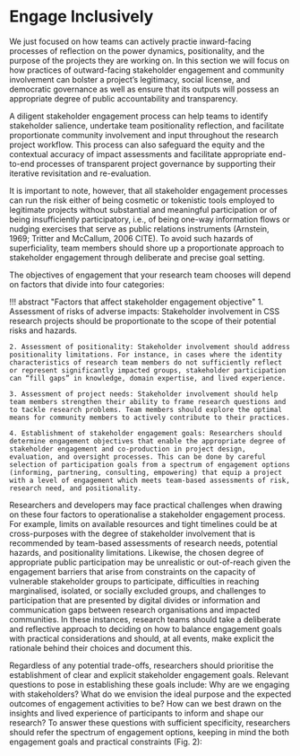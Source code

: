 # Engage Inclusively

We just focused on how teams can actively practie inward-facing processes of reflection on the power dynamics, positionality, and the purpose of the projects they are working on. In this section we will focus on how practices of outward-facing stakeholder engagement and community involvement can bolster a project’s legitimacy, social license, and democratic governance as well as ensure that its outputs will possess an appropriate degree of public accountability and transparency. 

A diligent stakeholder engagement process can help teams to identify stakeholder salience, undertake team positionality reflection, and facilitate proportionate community involvement and input throughout the research project workflow. This process can also safeguard the equity and the contextual accuracy of impact assessments and facilitate appropriate end-to-end processes of transparent project governance by supporting their iterative revisitation and re-evaluation.


<!-- "While practices of inward-facing reflection on purposes, positionality, and power can strengthen the reflexivity, objectivity, and reasonableness of CSS research activities (D’Ignazio and Klein, 2020; Haraway, 1988; Harding, 1992, 1995, 2008, 2015), practices of outward-facing stakeholder engagement and community involvement can bolster a research project’s legitimacy, social license, and democratic governance as well as ensure that its outputs will possess an appropriate degree of public accountability and transparency. A diligent stakeholder engagement process can help research teams to identify stakeholder salience, undertake team positionality reflection, and facilitate proportionate community involvement and input throughout the research project workflow. This process can also safeguard the equity and the contextual accuracy of impact assessments and facilitate appropriate end-to-end processes of transparent project governance by supporting their iterative revisitation and re-evaluation. Moreover, community-involving engagement processes can empower the public and the CSS community alike by introducing the transformative agency of “citizen science” into research processes  (Albert et al., 2021; Sagarra et al., 2016; Tauginienė et al., 2020). -->

It is important to note, however, that all stakeholder engagement processes can run the risk either of being cosmetic or tokenistic tools employed to legitimate projects without substantial and meaningful participation or of being insufficiently participatory, i.e., of being one-way information flows or nudging exercises that serve as public relations instruments (Arnstein, 1969; Tritter and McCallum, 2006 CITE). To avoid such hazards of superficiality, team members should shore up a proportionate approach to stakeholder engagement through deliberate and precise goal setting. 

The objectives of engagement that your research team chooses will depend on factors that divide into four categories:

!!! abstract "Factors that affect stakeholder engagement objective"
    1. Assessment of risks of adverse impacts: Stakeholder involvement in CSS research projects should be proportionate to the scope of their potential risks and hazards.

    2. Assessment of positionality: Stakeholder involvement should address positionality limitations. For instance, in cases where the identity characteristics of research team members do not sufficiently reflect or represent significantly impacted groups, stakeholder participation can “fill gaps” in knowledge, domain expertise, and lived experience.

    3. Assessment of project needs: Stakeholder involvement should help team members strengthen their ability to frame research questions and to tackle research problems. Team members should explore the optimal means for community members to actively contribute to their practices. 

    4. Establishment of stakeholder engagement goals: Researchers should determine engagement objectives that enable the appropriate degree of stakeholder engagement and co-production in project design, evaluation, and oversight processes. This can be done by careful selection of participation goals from a spectrum of engagement options (informing, partnering, consulting, empowering) that equip a project with a level of engagement which meets team-based assessments of risk, research need, and positionality.





Researchers and developers may face practical challenges when drawing on these four factors to operationalise a stakeholder engagement process. For example, limits on available resources and tight timelines could be at cross-purposes with the degree of stakeholder involvement that is recommended by team-based assessments of research needs, potential hazards, and positionality limitations. Likewise, the chosen degree of appropriate public participation may be unrealistic or out-of-reach given the engagement barriers that arise from constraints on the capacity of vulnerable stakeholder groups to participate, difficulties in reaching marginalised, isolated, or socially excluded groups, and challenges to participation that are presented by digital divides or information and communication gaps between research organisations and impacted communities. In these instances, research teams should take a deliberate and reflective approach to deciding on how to balance engagement goals with practical considerations and should, at all events, make explicit the rationale behind their choices and document this. 

Regardless of any potential trade-offs, researchers should prioritise the establishment of clear and explicit stakeholder engagement goals. Relevant questions to pose in establishing these goals include: Why are we engaging with stakeholders? What do we envision the ideal purpose and the expected outcomes of engagement activities to be? How can we best drawn on the insights and lived experience of participants to inform and shape our research?  To answer these questions with sufficient specificity, researchers should refer the spectrum of engagement options, keeping in mind the both engagement goals and practical constraints (Fig. 2):